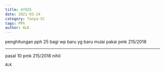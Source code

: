 ```yaml
---
title: 47925
date: 2021-03-24
category: Tanya-SC
tags: PPh
author: ALK
---
```


penghitungan pph 25 bagi wp baru yg baru mulai pakai pmk 215/2018

---

pasal 10 pmk 215/2018 nihil

`ALK`
